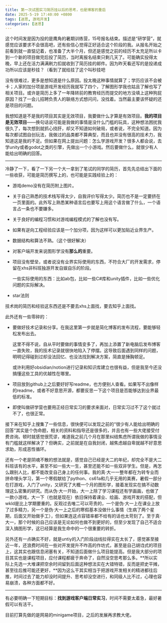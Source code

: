 ```yaml
---
title: 第一次试图实习简历挂以后的思考，也是博客的重启
date: 2025-5-19 17:40:00 +0800
tags: [迷思, 游戏开发]
categories: [迷思]
---
```

这个时间发是因为投的是鹰角的暑期训练营，15号报名结束。描述是“研学营”，就感觉应该要求不会很高吧，还有些信心觉得正好适合这个阶段的我。从报名开始之前看到就一直惦记着，也准备了大半个月，但还是感觉之前的经历不太充足所以卡到一个新的项目做完后投了简历，当时离报名结束只剩几天了。可能确实投得太晚，早上还在活力满满刷力扣就收到了简历挂的邮件。因为昨天看还写的是投递成功所以应该是秒挂？（看到了就给挂了这个叫秒挂吧

没有很难过，更多是想知道是什么原因。投太晚这种事情就算了；学历应该不会被卡；人家的加分项是游戏开发经历我就写了四个，了解图形学我也姑且了解也写了相关项目。或许是简历上多了一年降转前的教育经历而提交的地方没填上这种狗屁原因？找了一会儿招聘负责人的联络方式想问问，没找着。当然最主要该怀疑的还是项目的问题。

我想知道是不是我的项目其实是无效项目，我要做什么才算是有效项目。**我的项目是无效项目**——换句话说可能是我做的事情是没什么门槛的玩具，这种想法困扰我很久了，每次想到就抓心挠肝，却又不知道如何破局，或者说，不完全知道。因为每次都试图自创玩法，我做过的品类都不算典型，而且也并没有很高的技术力，我知道这是我的不足。但如果在网上提出问题：怎么学游戏开发？很多人都会说，去学unity或者godot之类的引擎，先做出一个小游戏。然后要做什么，就很少有人能给出明确的回答。

___

冷静了一下，看了一下另一个大一拿到了笔试的同学的简历，首先先总结出下面的一些收获，可能是简历撰写上的，也可能是实践经验上的：

* 游戏demo没有在简历附上图片。

* 关于自己熟悉的技术栈写得太少，自我评价写得太少。简历也不是一定要挤在一页里面的。此外写上熟悉某种语言后也要写上用这个语言做了什么，一个语言占一条也不要嫌多。

* 关于良好的编程习惯和对游戏编程模式的了解也没有写。

* 如果有逆向工程经验应该是一个加分项，因为这样可以更加贴近业界生产。

* 数据结构和算法不熟。（这个很好解决）

* 对客户端开发来说图形学没有**那么的**重要。

* 项目没有壁垒，或者说没有业界实际使用的东西，不符合大厂的开发需求，停留在xhs非科班独游开发自娱自乐的阶段。

  一些实际使用的东西：比如ab包，比如一些C#库和unity插件，比如一些优化问题的实际解决。

* star法则

技术岗的简历和经验这东西还是不要去xhs上面找，要去知乎上面找。

此外还有一些零碎的：

* 要做好技术记录和分享。在我这里第一步就是简化博客的发布流程，要能够轻松发布出去。

  这里不得不说，自从平时要做的事情变多了，再加上添置了新电脑后发布博客一直失败，我的技术记录就很快地陷入了停摆。这导致后面遇到同样的问题，明明记得碰到过却没法回忆、也没法找到解决方案，简直是捶胸顿足。

  或许利用好obsidian/notion进行记录和知识库建立也很有益，但是我至今还没搞懂这些工具的优越性在哪里。

* 项目放到github上之后要好好写readme，也方便别人查看。如果写不出像样的readme，或者不好意思开源，都要反思一下这个项目是否能够达到业界最低的标准。

* 即使叫做研学营也要用正经日常实习的要求来面对，日常实习过不了这个就过不了，也很正常。

接下来在知乎上搜集了一些信息，很快便可以发现之前的“很少有人能给出明确的回答”其实是个伪命题，相关的资料和指导还是很多的，并且也有一些大佬接受付费咨询。顿时就感觉很荒谬，难道我之前几个月在那里纠结焦虑所谓我做的事情没有门槛就这样解决了？但确实，之前就是在自我封闭，越焦虑越自卑就越不好意思求助，形成恶性循环。

还有一个老是阴魂不散的想法就是，感觉自己已经是大二的年纪，却完全不是大二科班该有的水平，甚至不如一些大一生，甚至还能不如一些双非学生。但是，再怎么跟别人比，都不能改变自己身上的任何事。我的真·大一一整年都在为转专业而拼命埋头学习，第一个寒假献给了python、cs61a和几乎无用的美赛，暑假一部分在打游戏，入门了unity，又研究了大概一个月的图形学，接着发现实在搞不动数理这么密集的研究。而从伪·大一开始，大一上除了学习课程还有学画画，也做了一款小游戏，大一下（也就是现在）依旧保持着课业、绘画、游戏开发的搭配，但wkld是比上学期要重的。反观过去唯二可以苛责的，一个是伪·大一上在课业上放了过多精力，另一个是伪·大一上之后的寒假基本没做什么事情（生病了两个星期，后面又开始做手工），但如果连这点容错率都不给有的话也太苛刻了。至于真·大一，那个时候的自己应该是无论如何也做不到更好的，但至少发现了自己不适合深入搞图形学，这已经算是我生命中的一个很重要的转折。

另外还有一点确实不好，就是untiy的入门阶段战线拉得实在太长了，感觉甚至接近一年，还浪费时间在一些对开发提升不咋高的作坊式，甚至是自己胡诌式的项目上，这其实也跟信息闭塞有关，不知道后面做什么项目能提高。但是我大部分的项目其实也是课程项目，应付课程都疲于奔命了，自然没空思考那么多。**所以实际上先选一大堆课把空余时间留到后面这种想法实在大错特错，反而是把史平摊，甚至往后推可能还更好，**因为这么干其实相当于把游戏开发相关的精进都往后推，时间过去了能力却没时间提升、思考却没空进行，和同级人比不过，心理也容易崩溃，各种方面都不好。

---

有必要明确一下短期目标：**找到游戏客户端日常实习**，时间不需要太着急，最好暑假可以有活干。

目前打算先做的是网易的minigame项目，之后的发展再求教大佬。





